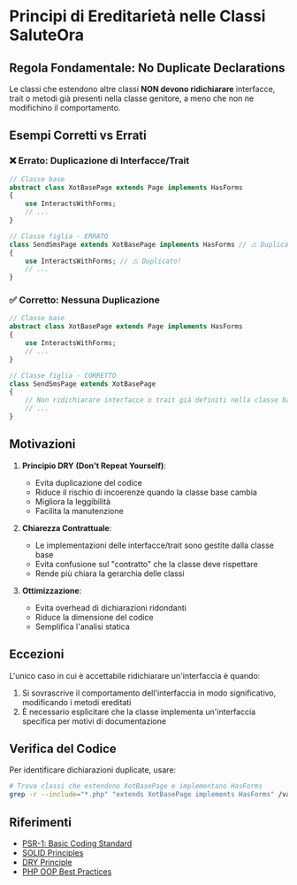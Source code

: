 # Principi di Ereditarietà nelle Classi SaluteOra

## Regola Fondamentale: No Duplicate Declarations

Le classi che estendono altre classi  **NON devono ridichiarare** interfacce, trait o metodi già presenti nella classe genitore, a meno che non ne modifichino il comportamento.

## Esempi Corretti vs Errati

### ❌ Errato: Duplicazione di Interfacce/Trait

```php
// Classe base
abstract class XotBasePage extends Page implements HasForms
{
    use InteractsWithForms;
    // ...
}

// Classe figlia - ERRATO
class SendSmsPage extends XotBasePage implements HasForms // ⚠️ Duplicato!
{
    use InteractsWithForms; // ⚠️ Duplicato!
    // ...
}
```

### ✅ Corretto: Nessuna Duplicazione

```php
// Classe base
abstract class XotBasePage extends Page implements HasForms
{
    use InteractsWithForms;
    // ...
}

// Classe figlia - CORRETTO
class SendSmsPage extends XotBasePage
{
    // Non ridichiarare interfacce o trait già definiti nella classe base
    // ...
}
```

## Motivazioni

1. **Principio DRY (Don't Repeat Yourself)**:
   - Evita duplicazione del codice
   - Riduce il rischio di incoerenze quando la classe base cambia
   - Migliora la leggibilità
   - Facilita la manutenzione

2. **Chiarezza Contrattuale**:
   - Le implementazioni delle interfacce/trait sono gestite dalla classe base
   - Evita confusione sul "contratto" che la classe deve rispettare
   - Rende più chiara la gerarchia delle classi

3. **Ottimizzazione**:
   - Evita overhead di dichiarazioni ridondanti
   - Riduce la dimensione del codice
   - Semplifica l'analisi statica

## Eccezioni

L'unico caso in cui è accettabile ridichiarare un'interfaccia è quando:

1. Si sovrascrive il comportamento dell'interfaccia in modo significativo, modificando i metodi ereditati
2. È necessario esplicitare che la classe implementa un'interfaccia specifica per motivi di documentazione

## Verifica del Codice

Per identificare dichiarazioni duplicate, usare:

```bash
# Trova classi che estendono XotBasePage e implementano HasForms
grep -r --include="*.php" "extends XotBasePage implements HasForms" /var/www/html/saluteora/laravel/Modules/
```

## Riferimenti

- [PSR-1: Basic Coding Standard](https://www.php-fig.org/psr/psr-1/)
- [SOLID Principles](https://en.wikipedia.org/wiki/SOLID)
- [DRY Principle](https://en.wikipedia.org/wiki/Don%27t_repeat_yourself)
- [PHP OOP Best Practices](https://phptherightway.com/#object-oriented-programming)
